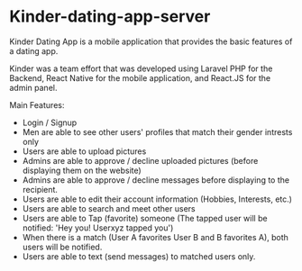 # Kinder-dating-app-server

Kinder Dating App is a mobile application that provides the basic features of a dating app.

Kinder was a team effort that was developed using Laravel PHP for the Backend, React Native for the mobile application, and React.JS for the admin panel.

Main Features:

  - Login / Signup
  - Men are able to see other users' profiles that match their gender intrests only
  - Users are able to upload pictures
  - Admins are able to approve / decline uploaded pictures (before displaying them on the website)
  - Admins are able to approve / decline messages before displaying to the recipient.
  - Users are able to edit their account information (Hobbies, Interests, etc.)
  - Users are able to search and meet other users
  - Users are able to Tap (favorite) someone (The tapped user will be notified: 'Hey you! Userxyz tapped you')
  - When there is a match (User A favorites User B and B favorites A), both users will be notified.
  - Users are able to text (send messages) to matched users only.

